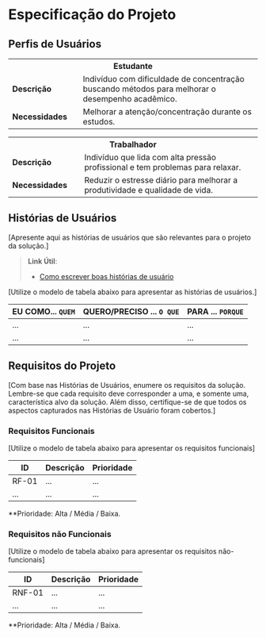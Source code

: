 # Especificação do Projeto

## Perfis de Usuários


<table>
<tbody>
<tr align=center>
<th colspan="2">Estudante </th>
</tr>
<tr>
<td width="150px"><b>Descrição</b></td>
<td width="600px">Indivíduo com dificuldade de concentração buscando métodos para melhorar o desempenho acadêmico.</td>
</tr>
<tr>
<td><b>Necessidades</b></td>
<td>Melhorar a atenção/concentração durante os estudos.</td>
</tr>
</tbody>
</table>

<table>
<tbody>
<tr align=center>
<th colspan="2">Trabalhador</th>
</tr>
<tr>
<td width="150px"><b>Descrição</b></td>
<td width="600px">Indivíduo que lida com alta pressão profissional e tem problemas para relaxar. </td>
</tr>
<tr>
<td><b>Necessidades</b></td>
<td>Reduzir o estresse diário para melhorar a produtividade e qualidade de vida. </td>
</tr>
</tbody>
</table>

## Histórias de Usuários

[Apresente aqui as histórias de usuários que são relevantes para o projeto da solução.]

> **Link Útil**:
> - [Como escrever boas histórias de usuário](https://medium.com/vertice/como-escrever-boas-users-stories-hist%C3%B3rias-de-usu%C3%A1rios-b29c75043fac)

[Utilize o modelo de tabela abaixo para apresentar as histórias de usuários.]

|EU COMO... `QUEM`   | QUERO/PRECISO ... `O QUE` |PARA ... `PORQUE`                 |
|--------------------|---------------------------|----------------------------------|
| ...                | ...                       | ...                              |
| ...                | ...                       | ...                              |

## Requisitos do Projeto

[Com base nas Histórias de Usuários, enumere os requisitos da solução. Lembre-se que cada requisito deve corresponder a uma, e somente uma, característica alvo da solução. Além disso, certifique-se de que todos os aspectos capturados nas Histórias de Usuário foram cobertos.]

### Requisitos Funcionais

[Utilize o modelo de tabela abaixo para apresentar os requisitos funcionais]

|ID    | Descrição                | Prioridade |
|-------|---------------------------------|----|
| RF-01 |  ...                    | ...   | 
|  ...  |  ...                    | ...   |

**Prioridade: Alta / Média / Baixa. 

### Requisitos não Funcionais

[Utilize o modelo de tabela abaixo para apresentar os requisitos não-funcionais]

|ID      | Descrição               |Prioridade |
|--------|-------------------------|----|
| RNF-01 |  ...                    | ...   | 
| ...    |  ...                    | ...   | 

**Prioridade: Alta / Média / Baixa. 

